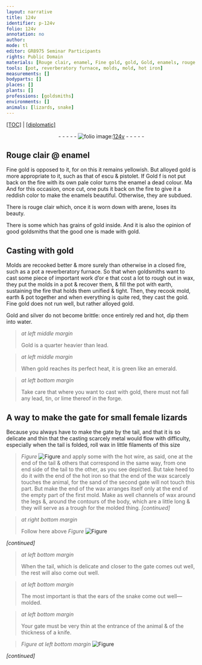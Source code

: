 ```yaml
---
layout: narrative
title: 124v
identifier: p-124v
folio: 124v
annotation: no
author:
mode: tl
editor: GR8975 Seminar Participants
rights: Public Domain
materials: [Rouge clair, enamel, Fine gold, gold, Gold, enamels, rouge clair, arene, grains of gold, or, earth, silver, water, lead, emerald, tin, lime, wax, wire]
tools: [pot, reverberatory furnace, molds, mold, hot iron]
measurements: []
bodyparts: []
places: []
plants: []
professions: [goldsmiths]
environments: []
animals: [lizards, snake]
---
```


 <p><a href="{{ site.baseurl }}/translation/">[TOC]</a> | <a href="{{ site.baseurl }}/texts/p-124v_tc/" target="_blank">[diplomatic]</a></p><div class="folio" align="center">- - - - - <a href="http://gallica.bnf.fr/ark:/12148/btv1b10500001g/f254.image" target="_blank"><img src="https://cu-mkp.github.io/2017-workshop-edition/assets/photo-icon.png" alt="folio image: " style="display:inline-block; margin-bottom:-3px;"/>124v</a> - - - - - </div>  
  

## <span class="m">Rouge clair</span> @ <span class="add"><span class="m">enamel</span></span>

 
<span class="m">Fine gold</span> is opposed to it, for <span class="del"><span class="ill"></span></span> on this it remains yellowish. But alloyed <span class="m">gold</span> is more appropriate to it, such as that of <span class="cn">escu</span> & <span class="cn">pistolet</span>. <span class="del">If</span> <span class="m">Gold</span> <span class="del">f</span> <span class="del">is not put back on the fire</span> with its own pale color turns the <span class="m">enamel</span> a dead colour. <span class="del">Ma</span> And for this occasion, once cut, one puts it back on the fire to give it a reddish color to make the <span class="m">enamels</span> beautiful. <span class="add">Otherwise, they are subdued.</span>
 
There is <span class="m">rouge clair</span> which, once it is worn down with <span class="m">arene</span>, loses its beauty.
 
There is some which has <span class="m">grains of gold</span> inside. And it is also the opinion of good <span class="pro">goldsmiths</span> that the good one is made with <span class="m">gold</span>.
 
 
  

## Casting with <span class="m">gold</span>

 
Molds are recooked better & more surely than otherwise in a closed fire, such as a <span class="del"><span class="tl">pot</span></span> a <span class="tl">reverberatory furnace</span>. So that when goldsmiths want to cast some piece of important work <span class="del">d’<span class="m">or</span> e</span> that cost a lot to rough out in wax, they put the <span class="tl">molds</span> in a <span class="tl">pot</span> & recover them, & fill the pot with earth, sustaining the fire that holds them unified & tight. Then, they recook <span class="tl">mold</span>, <span class="m">earth</span> & <span class="tl">pot</span> together and when everything is quite red, they cast the <span class="m">gold</span>. Fine <span class="m">gold</span> does not run well, but rather alloyed <span class="m">gold</span>.
 
<span class="m">Gold</span> and <span class="m">silver</span> do not become brittle: once entirely red and hot, dip them into <span class="m">water</span>.
 
> *at left middle margin*
> 
> 
>   <span class="m">Gold</span> is a quarter heavier than <span class="m">lead</span>.
 
> *at left middle margin*
> 
> 
>   When <span class="m">gold</span> reaches its perfect heat, it is green like an <span class="m">emerald</span>.
 
> *at left bottom margin*
> 
> 
>   Take care that where you want to cast with <span class="m">gold</span>, there must not fall any <span class="m">lead</span>, <span class="m">tin</span>, or <span class="m">lime</span> thereof in the forge.
 
 
  

## A way to make the gate for small female <span class="al">lizards</span>

 
Because you always have to make the gate by the tail, and that it is so delicate and thin that the <span class="del">casting scarcely</span> metal would flow with difficulty, especially when the tail is folded, roll <span class="m">wax</span> in little filaments of this size 
> *Figure*
> <a href="https://drive.google.com/open?id=0B9-oNrvWdlO5dWU4UEtpX0hBV0k" target="_blank"><img src="https://cu-mkp.github.io/GR8975-edition/assets/photo-icon.png" alt="Figure" style="display:inline-block; margin-bottom:-3px;"/></a>
 and apply some with the hot <span class="m">wire</span>, as said, one at the end of the tail & others that correspond in the same way, from one <span class="del">end</span> <span class="add">side</span> of the tail to the other, as you see depicted. But take heed to do it with the end of the <span class="tl">hot iron</span> so that the end of the <span class="m">wax</span> scarcely touches the animal, for the sand of the second gate will not touch this part. But make the end of the <span class="m">wax</span> arranges itself only at the end of the empty part of the first mold. Make as well channels of <span class="m">wax</span> around the legs &, around the contours of the body, which are a little long & they will serve as a trough for the molded thing.
*[continued]*

 
> *at right bottom margin*
> 
> 
>   <span class="add">Follow here above</span> 
> *Figure*
> <a href="https://drive.google.com/open?id=0B9-oNrvWdlO5STY2ZEpOSXFVWXc" target="_blank"><img src="https://cu-mkp.github.io/GR8975-edition/assets/photo-icon.png" alt="Figure" style="display:inline-block; margin-bottom:-3px;"/></a>
 
*[continued]*
 
 
> *at left bottom margin*
> 
> 
>   When the tail, which is delicate and closer to the gate comes out well, the rest will also come out well.
 
> *at left bottom margin*
> 
> 
>   The most important is that the ears of the <span class="al">snake</span> come out well—molded.
 
> *at left bottom margin*
> 
> 
>   Your gate must be very thin at the entrance of the animal & of the thickness of a knife.
 
> *Figure*
> *at left bottom margin*
> <a href="https://drive.google.com/open?id=0B9-oNrvWdlO5aGQ0OTFCTklrQ0k" target="_blank"><img src="https://cu-mkp.github.io/GR8975-edition/assets/photo-icon.png" alt="Figure" style="display:inline-block; margin-bottom:-3px;"/></a>
 
*[continued]*
 
 